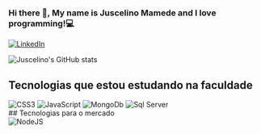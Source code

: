 ### Hi there 👋, My name is Juscelino Mamede and I love programming!💻

[![LinkedIn](	https://img.shields.io/badge/LinkedIn-0077B5?style=for-the-badge&logo=linkedin&logoColor=white)](https://www.linkedin.com/in/juscelinomamede/)

![Juscelino's GitHub stats](https://github-readme-stats.vercel.app/api?username=JuscelinoMamede01&show_icons=true&theme=radical)

## Tecnologias que estou estudando na faculdade
<div style= "display: inline_block><br/>
    <img src="https://img.shields.io/badge/HTML5-E34F26?style=for-the-badge&logo=html5&logoColor=white" alt="HTML5"/>
    <img src="https://img.shields.io/badge/CSS3-1572B6?style=for-the-badge&logo=css3&logoColor=white" alt="CSS3"/>                                     <img src="https://img.shields.io/badge/JavaScript-323330?style=for-the-badge&logo=javascript&logoColor=F7DF1E" alt="JavaScript"/>
    <img src="https://img.shields.io/badge/MongoDB-4EA94B?style=for-the-badge&logo=mongodb&logoColor=white" alt="MongoDb"/> 
    <img src="https://img.shields.io/badge/Microsoft%20SQL%20Server-CC2927?style=for-the-badge&logo=microsoft%20sql%20server&logoColor=white" alt="Sql Server"/>                                                                                                                                
                                                                                                                                   
</div> 
## Tecnologias para o mercado                                                                                                                                   
<div style= "display: inline_block><br/>
    <img src="https://img.shields.io/badge/React-20232A?style=for-the-badge&logo=react&logoColor=61DAFB" alt="REACT"/>
    <img src="https://img.shields.io/badge/Node.js-43853D?style=for-the-badge&logo=node.js&logoColor=white" alt="NodeJS"/>                                                               
</div>                   
       















